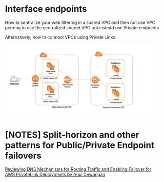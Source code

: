 <h1>Interface endpoints</h1>

How to centralize your web filtering in a shared VPC and then not use VPC peering to use the centralized shared VPC but instead use Private endpoints

Alternatively, how to connect VPCs using Private Links

<img src="./images/consumer-producer-architecture.jpg" title="consumer-producer-architecture.jpg" width="900"/>

# [NOTES] Split-horizon and other patterns for Public/Private Endpoint failovers

[Reviewing DNS Mechanisms for Routing Traffic and Enabling Failover for AWS PrivateLink Deployments by Anuj Dewangan](https://aws.amazon.com/blogs/apn/reviewing-dns-mechanisms-for-routing-traffic-and-enabling-failover-for-aws-privatelink-deployments/)